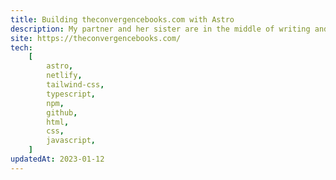 ```yaml
---
title: Building theconvergencebooks.com with Astro
description: My partner and her sister are in the middle of writing and self-publishing a YA book series, and I got to build their website with Astro and Tailwind.
site: https://theconvergencebooks.com/
tech:
    [
        astro,
        netlify,
        tailwind-css,
        typescript,
        npm,
        github,
        html,
        css,
        javascript,
    ]
updatedAt: 2023-01-12
---
```

